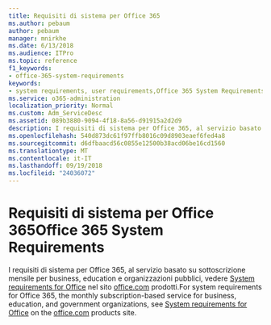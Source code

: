```yaml
---
title: Requisiti di sistema per Office 365
ms.author: pebaum
author: pebaum
manager: mnirkhe
ms.date: 6/13/2018
ms.audience: ITPro
ms.topic: reference
f1_keywords:
- office-365-system-requirements
keywords:
- system requirements, user requirements,Office 365 System Requirements
ms.service: o365-administration
localization_priority: Normal
ms.custom: Adm_ServiceDesc
ms.assetid: 089b3880-9094-4f18-8a56-d91915a2d2d9
description: I requisiti di sistema per Office 365, al servizio basato su sottoscrizione mensile per business, education e organizzazioni pubblici, vedere System requirements for Office nel sito office.com prodotti.
ms.openlocfilehash: 540d873dc61f97ffb8016c09d8903eaef6fed4a8
ms.sourcegitcommit: d6dfbaacd56c0855e12500b38acd06be16cd1560
ms.translationtype: MT
ms.contentlocale: it-IT
ms.lasthandoff: 09/19/2018
ms.locfileid: "24036072"
---
```

# <a name="office-365-system-requirements"></a><span data-ttu-id="0467d-104">Requisiti di sistema per Office 365</span><span class="sxs-lookup"><span data-stu-id="0467d-104">Office 365 System Requirements</span></span>

<span data-ttu-id="0467d-105">I requisiti di sistema per Office 365, al servizio basato su sottoscrizione mensile per business, education e organizzazioni pubblici, vedere [System requirements for Office](http://go.microsoft.com/fwlink/?LinkID=626095&amp;clcid=0x409) nel sito [office.com](http://go.microsoft.com/fwlink/?LinkID=509817&amp;clcid=0x409) prodotti.</span><span class="sxs-lookup"><span data-stu-id="0467d-105">For system requirements for Office 365, the monthly subscription-based service for business, education, and government organizations, see [System requirements for Office](http://go.microsoft.com/fwlink/?LinkID=626095&amp;clcid=0x409) on the [office.com](http://go.microsoft.com/fwlink/?LinkID=509817&amp;clcid=0x409) products site.</span></span> 
  

